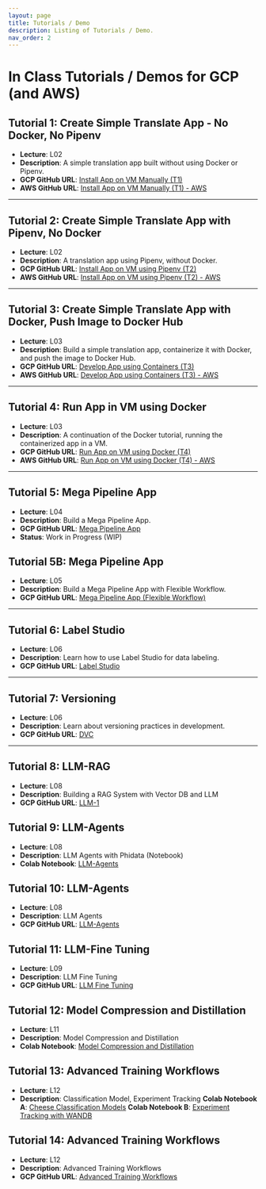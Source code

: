 ```yaml
---
layout: page
title: Tutorials / Demo
description: Listing of Tutorials / Demo.
nav_order: 2
---
```




# In Class Tutorials / Demos for GCP (and AWS)

## Tutorial 1: Create Simple Translate App - No Docker, No Pipenv
- **Lecture**: L02
- **Description**: A simple translation app built without using Docker or Pipenv.
- **GCP GitHub URL**: [Install App on VM Manually (T1)](https://github.com/dlops-io/simple-translate?tab=readme-ov-file#installing-app-on-vm-manually-t1)
- **AWS GitHub URL**: [Install App on VM Manually (T1) - AWS](https://github.com/dlops-io/simple-translate-aws?tab=readme-ov-file#installing-app-on-vm-manually-t1)

---

## Tutorial 2: Create Simple Translate App with Pipenv, No Docker
- **Lecture**: L02
- **Description**: A translation app using Pipenv, without Docker.
- **GCP GitHub URL**: [Install App on VM using Pipenv (T2)](https://github.com/dlops-io/simple-translate?tab=readme-ov-file#installing-app-on-vm-using-pipenv-t2)
- **AWS GitHub URL**: [Install App on VM using Pipenv (T2) - AWS](https://github.com/dlops-io/simple-translate-aws?tab=readme-ov-file#installing-app-on-vm-using-pipenv-t2)

---

## Tutorial 3: Create Simple Translate App with Docker, Push Image to Docker Hub
- **Lecture**: L03
- **Description**: Build a simple translation app, containerize it with Docker, and push the image to Docker Hub.
- **GCP GitHub URL**: [Develop App using Containers (T3)](https://github.com/dlops-io/simple-translate?tab=readme-ov-file#developing-app-using-containers-t3)
- **AWS GitHub URL**: [Develop App using Containers (T3) - AWS](https://github.com/dlops-io/simple-translate-aws?tab=readme-ov-file#developing-app-using-containers-t3)

---

## Tutorial 4: Run App in VM using Docker
- **Lecture**: L03
- **Description**: A continuation of the Docker tutorial, running the containerized app in a VM.
- **GCP GitHub URL**: [Run App on VM using Docker (T4)](https://github.com/dlops-io/simple-translate?tab=readme-ov-file#running-app-on-vm-using-docker-t4)
- **AWS GitHub URL**: [Run App on VM using Docker (T4) - AWS](https://github.com/dlops-io/simple-translate-aws?tab=readme-ov-file#running-app-on-vm-using-docker-t4)

---

## Tutorial 5: Mega Pipeline App
- **Lecture**: L04
- **Description**: Build a Mega Pipeline App.
- **GCP GitHub URL**: [Mega Pipeline App](https://github.com/dlops-io/mega-pipeline)
- **Status**: Work in Progress (WIP)

## Tutorial 5B: Mega Pipeline App
- **Lecture**: L05
- **Description**: Build a Mega Pipeline App with Flexible Workflow.
- **GCP GitHub URL**: [Mega Pipeline App (Flexible Workflow)](https://github.com/dlops-io/mega-pipeline/tree/flexible-workflow)

---

## Tutorial 6: Label Studio
- **Lecture**: L06
- **Description**: Learn how to use Label Studio for data labeling.
- **GCP GitHub URL**: [Label Studio](https://github.com/dlops-io/data-labeling)

---

## Tutorial 7: Versioning
- **Lecture**: L06
- **Description**: Learn about versioning practices in development.
- **GCP GitHub URL**: [DVC](https://github.com/dlops-io/data-versioning)

---

## Tutorial 8: LLM-RAG
- **Lecture**: L08
- **Description**: Building a RAG System with Vector DB and LLM
- **GCP GitHub URL**: [LLM-1](https://github.com/dlops-io/llm-rag)


## Tutorial 9: LLM-Agents
- **Lecture**: L08
- **Description**: LLM Agents with Phidata (Notebook)
- **Colab Notebook**: [LLM-Agents](https://colab.research.google.com/drive/1UVn3L6KQgsrVLnLRaMVbpV3VJr_i5MLW?usp=sharing)


## Tutorial 10: LLM-Agents
- **Lecture**: L08
- **Description**: LLM Agents 
- **GCP GitHub URL**: [LLM-Agents](https://github.com/dlops-io/llm-rag?tab=readme-ov-file#agents)


## Tutorial 11: LLM-Fine Tuning
- **Lecture**: L09
- **Description**: LLM Fine Tuning 
- **GCP GitHub URL**: [LLM Fine Tuning](https://github.com/dlops-io/llm-finetuning)


## Tutorial 12: Model Compression and Distillation
- **Lecture**: L11
- **Description**: Model Compression and Distillation
- **Colab Notebook**: [Model Compression and Distillation](https://colab.research.google.com/drive/16zMs3Z9m3UsljUMZIoE2QuyegUyndpHz?usp=drive_link)


## Tutorial 13: Advanced Training Workflows
- **Lecture**: L12
- **Description**: Classification Model, Experiment Tracking
**Colab Notebook A**: [Cheese Classification Models](https://colab.research.google.com/drive/1GIslUzm62UsiDCWleLdANaNM-Z7JiExB)
**Colab Notebook B**: [Experiment Tracking with WANDB](https://colab.research.google.com/drive/1VrNXEmfQnozPaV-aAWGIZ1Hm-NBEXOjk?usp=sharing)


## Tutorial 14: Advanced Training Workflows
- **Lecture**: L12
- **Description**: Advanced Training Workflows
- **GCP GitHub URL**: [Advanced Training Workflows](https://github.com/dlops-io/model-training)


